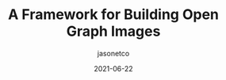 ---
author: jasonetco
date: 2021-06-22
publisher: github
tags:
  - open-graph
  - images
target_url: https://github.blog/2021-06-22-framework-building-open-graph-images/
title: A Framework for Building Open Graph Images
---